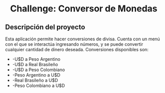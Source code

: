 <h1 align="center"> Challenge: Conversor de Monedas </h1>

<h2> Descripción del proyecto </h2>
Esta aplicación permite hacer conversiones de divisa. Cuenta con un menú con el que se interactúa ingresando números, y se puede convertir cualquier cantidad de dinero deseada. Conversiones disponibles son:
<ul>
<li>-U$D a Peso Argentino</li>
<li>-U$D a Real Brasileño</li>
<li>-U$D a Peso Colombiano</li>
<li>-Peso Argentino a U$D</li>
<li>-Real Brasileño a U$D</li> 
<li>-Peso Colombiano a U$D</li> 
</ul>
